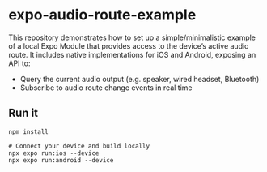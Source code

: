 # expo-audio-route-example

This repository demonstrates how to set up a simple/minimalistic example of a local Expo Module that provides access to the device’s active audio route.
It includes native implementations for iOS and Android, exposing an API to:

- Query the current audio output (e.g. speaker, wired headset, Bluetooth)
- Subscribe to audio route change events in real time

## Run it
```
npm install

# Connect your device and build locally
npx expo run:ios --device
npx expo run:android --device
```
